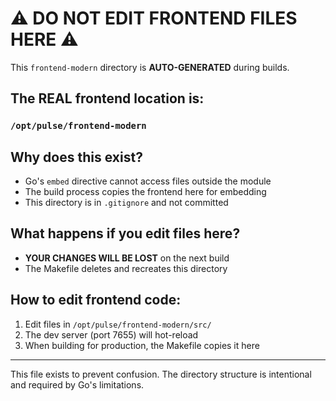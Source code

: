 # ⚠️ DO NOT EDIT FRONTEND FILES HERE ⚠️

This `frontend-modern` directory is **AUTO-GENERATED** during builds.

## The REAL frontend location is:
### `/opt/pulse/frontend-modern`

## Why does this exist?
- Go's `embed` directive cannot access files outside the module
- The build process copies the frontend here for embedding
- This directory is in `.gitignore` and not committed

## What happens if you edit files here?
- **YOUR CHANGES WILL BE LOST** on the next build
- The Makefile deletes and recreates this directory

## How to edit frontend code:
1. Edit files in `/opt/pulse/frontend-modern/src/`
2. The dev server (port 7655) will hot-reload
3. When building for production, the Makefile copies it here

---
This file exists to prevent confusion. The directory structure is intentional and required by Go's limitations.